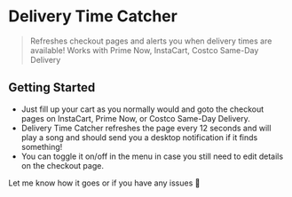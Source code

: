 # Delivery Time Catcher

> Refreshes checkout pages and alerts you when delivery times are available! Works with Prime Now, InstaCart, Costco Same-Day Delivery

## Getting Started

* Just fill up your cart as you normally would and goto the checkout pages on InstaCart, Prime Now, or Costco Same-Day Delivery.
* Delivery Time Catcher refreshes the page every 12 seconds and will play a song and should send you a desktop notification if it finds something!
* You can toggle it on/off in the menu in case you still need to edit details on the checkout page.

Let me know how it goes or if you have any issues 💫